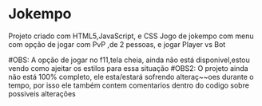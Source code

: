 # Jokempo
Projeto criado com HTML5,JavaScript, e CSS
Jogo de jokempo com menu com opção de jogar com PvP ,de 2 pessoas, e jogar Player vs Bot

#OBS: A opção de jogar no f11,tela cheia, ainda não está disponivel,estou vendo como ajeitar os estilos para essa situação
#OBS2: O projeto ainda não está 100% completo, ele esta/estará sofrendo alteraç~~oes durante o tempo, por isso ele também contem comentarios dentro do codigo sobre possiveis alterações
